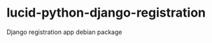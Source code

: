 lucid-python-django-registration
================================

Django registration app debian package